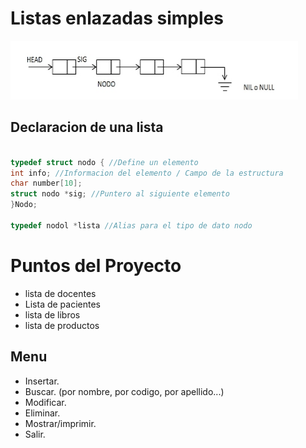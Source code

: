 # Listas enlazadas simples

![Ejemplo](Fotos/Foto1.png)

## Declaracion de una lista

```c

typedef struct nodo { //Define un elemento
int info; //Informacion del elemento / Campo de la estructura
char number[10];
struct nodo *sig; //Puntero al siguiente elemento
}Nodo;

typedef nodol *lista //Alias para el tipo de dato nodo

```


# Puntos del Proyecto 

* lista de docentes
* Lista de pacientes
* lista de libros
* lista de productos

## Menu

* Insertar.
* Buscar. (por nombre, por codigo, por apellido...)
* Modificar.
* Eliminar.
* Mostrar/imprimir.
* Salir.

